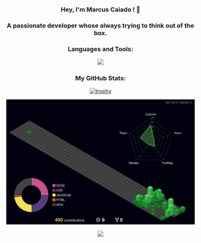 <h3 align="center">Hey, I'm Marcus Caiado ! 🍮</h3>
<h3 align="center">A passionate developer whose always trying to think out of the box.</h3>




<h3 align="center">Languages and Tools:</h3>
<p align="center">
<a href="https://skillicons.dev">
  <img src="https://skillicons.dev/icons?i=github,vscode,html,css,sass,bootstrap,javascript,react,php,nodejs,mysql,mongo" />
</a>
</p>

<h3 align="center">My GitHub Stats:</h3>
<div align="center">
 
 [![trophy](https://github-profile-trophy.vercel.app/?username=marcuscaiado&theme=darkhub&no-frame=true)](https://github.com/marcuscaiado/github-profile-trophy)
  
<img src="./profile-3d-contrib/profile-night-green.svg" />
  



<div> 
  
<a href="http://WWW.linkedin.com/in/marcus-c-a13090249" target="_blank"><img src="https://img.shields.io/badge/-LinkedIn-%230077B5?style=for-the-badge&logo=linkedin&logoColor=white" target="_blank"></a> 
</div>

